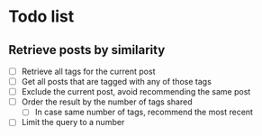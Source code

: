 # Todo list

## Retrieve posts by similarity

- [ ] Retrieve all tags for the current post
- [ ] Get all posts that are tagged with any of those tags
- [ ] Exclude the current post, avoid recommending the same post
- [ ] Order the result by the number of tags shared
  - [ ] In case same number of tags, recommend the most recent
- [ ] Limit the query to a number
